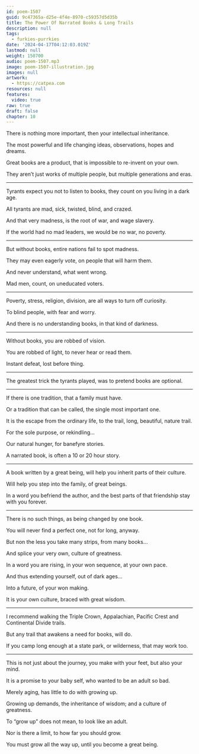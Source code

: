 ```yaml
---
id: poem-1507
guid: 9c47365a-d25e-4f4e-8970-c59357d5d35b
title: The Power Of Narrated Books & Long Trails
description: null
tags:
  - furkies-purrkies
date: '2024-04-17T04:12:03.019Z'
lastmod: null
weight: 150700
audio: poem-1507.mp3
image: poem-1507-illustration.jpg
images: null
artwork:
  - https://catpea.com
resources: null
features:
  video: true
raw: true
draft: false
chapter: 10
---
```


There is nothing more important,
then your intellectual inheritance.

The most powerful and life changing ideas,
observations, hopes and dreams.

Great books are a product,
that is impossible to re-invent on your own.

They aren’t just works of multiple people,
but multiple generations and eras.

---

Tyrants expect you not to listen to books,
they count on you living in a dark age.

All tyrants are mad,
sick, twisted, blind, and crazed.

And that very madness,
is the root of war, and wage slavery.

If the world had no mad leaders,
we would be no war, no poverty.

---

But without books,
entire nations fail to spot madness.

They may even eagerly vote,
on people that will harm them.

And never understand,
what went wrong.

Mad men, count,
on uneducated voters.

---

Poverty, stress, religion, division,
are all ways to turn off curiosity.

To blind people,
with fear and worry.

And there is no understanding books,
in that kind of darkness.

---

Without books,
you are robbed of vision.

You are robbed of light,
to never hear or read them.

Instant defeat,
lost before thing.

---

The greatest trick the tyrants played,
was to pretend books are optional.

---

If there is one tradition,
that a family must have.

Or a tradition that can be called,
the single most important one.

It is the escape from the ordinary life,
to the trail, long, beautiful, nature trail.

For the sole purpose,
or rekindling…

Our natural hunger,
for banefyre stories.

A narrated book,
is often a 10 or 20 hour story.

---

A book written by a great being,
will help you inherit parts of their culture.

Will help you step into the family,
of great beings.

In a word you befriend the author,
and the best parts of that friendship stay with you forever.

---

There is no such things,
as being changed by one book.

You will never find a perfect one,
not for long, anyway.

But non the less you take many strips,
from many books…

And splice your very own,
culture of greatness.

In a word you are rising,
in your won sequence, at your own pace.

And thus extending yourself,
out of dark ages…

Into a future,
of your won making.

It is your own culture,
braced with great wisdom.

---

I recommend walking the Triple Crown,
Appalachian, Pacific Crest and Continental Divide trails.

But any trail that awakens a need for books,
will do.

If you camp long enough at a state park,
or wilderness, that may work too.

---

This is not just about the journey,
you make with your feet, but also your mind.

It is a promise to your baby self,
who wanted to be an adult so bad.

Merely aging,
has little to do with growing up.

Growing up demands,
the inheritance of wisdom; and a culture of greatness.

To “grow up” does not mean,
to look like an adult.

Nor is there a limit,
to how far you should grow.

You must grow all the way up,
until you become a great being.
